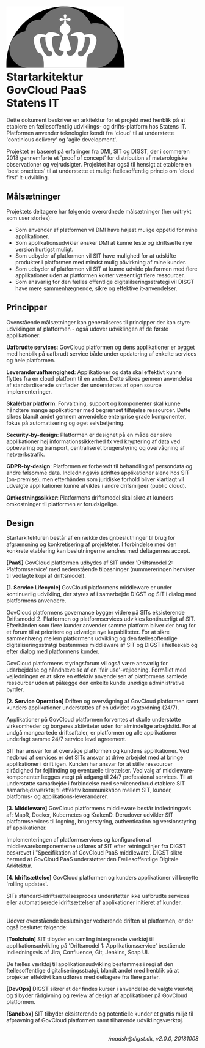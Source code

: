 # ![logo](cloud.svg) Startarkitektur <br> GovCloud PaaS<br> Statens IT

Dette dokument beskriver en arkitektur for et projekt med henblik på at etablere en fællesoffentlig udviklings- og drifts-platform hos Statens IT. Platformen anvender teknologier kendt fra 'cloud' til at understøtte 'continious delivery' og 'agile development'.

Projektet er baseret på erfaringer fra DMI, SIT og DIGST, der i sommeren 2018 gennemførte et 'proof of concept' for distribution af meterologiske observationer og vejrudsigter. Projektet har også til hensigt at etablere en 'best practices' til at understøtte et muligt fællesoffentlig princip om 'cloud first' it-udvikling.


## Målsætninger
Projektets deltagere har følgende overordnede målsætninger (her udtrykt som user stories):

- Som anvender af platformen vil DMI have højest mulige oppetid for mine applikationer.
- Som applikationsudvikler ønsker DMI at kunne teste og idriftsætte nye version hurtigst muligt.
- Som udbyder af platformen vil SIT have mulighed for at udskifte produkter i platformen med mindst mulig påvirkning af mine kunder.
- Som udbyder af platformen vil SIT at kunne udvide platformen med flere applikationer uden at platformen koster væsentligt flere ressourcer.
- Som ansvarlig for den fælles offentlige digitalilseringsstrategi vil DISGT have mere sammenhægnende, sikre og effektive it-anvendelser.

## Principper
Ovenstående målsætninger kan generaliseres til principper der kan styre udviklingen af platformen - også udover udviklingen af de første applikationer:

**Uafbrudte services**: GovCloud platformen og dens applikationer er bygget med henblik på uafbrudt service både under opdatering af enkelte services og hele platformen.

**Leverandøruafhængighed**: Applikationer og data skal effektivt kunne flyttes fra en cloud platform til en anden. Dette sikres gennem anvendelse af standardiserede snitflader der understøttes af open source implementeringer.

**Skalérbar platform**: Forvaltning, support og komponenter skal kunne håndtere mange applikationer med begrænset tilføjelse ressourcer. Dette sikres blandt andet gennem anvendelse enterprise grade komponenter, fokus på automatisering og øget selvbetjening.

**Security-by-design**: Platformen er designet på en måde der sikre applikationer høj informationssikkerhed fx ved kryptering af data ved opbevaring og transport, centraliseret brugerstyring og overvågning af netværkstrafik.

**GDPR-by-design**: Platformen er forberedt til behandling af persondata og andre følsomme data. Indledningsvis adriftes applikationer alene hos SIT (on-premise), men efterhånden som juridiske forhold bliver klartlagt vil udvalgte applikationer kunne afvikles i andre drifsmiljøer (public cloud).

**Omkostningssikker**: Platformens driftsmodel skal sikre at kunders omkostninger til platformen er forudsigelige.

## Design
Startarkitekturen består af en række designbeslutninger til brug for afgrænsning og konkretisering af projekteter. I forbindelse med den konkrete etablering kan beslutningerne ændres med deltagernes accept.

**[PaaS]** GovCloud platformen udbydes af SIT under 'Driftsmodel 2: Platformservice' med nedenstående tilpasninger (nummereringen henviser til vedlagte kopi af driftsmodel).


**[1. Service Lifecycle]** GovCloud platformens middleware er under kontinuerlig udvikling, der styres af i samarbejde DIGST og SIT i dialog med platformens anvendere.

GovCloud platformens governance bygger videre på SITs eksisterende Driftsmodel 2. Platformen og platformservices udvikles kontinuerligt af SIT. Efterhånden som flere kunder anvender samme platform bliver der brug for et forum til at prioritere og udvælge nye kapabiliteter. For at sikre sammenhæng mellem platformens udvikling og den fællesoffentlige digitaliseringsstratgi bestemmes middleware af SIT og DIGST i fælleskab og efter dialog med platformens kunder.

GovCloud platformens styringsforum vil også være ansvarlig for udarbejdelse og håndhævelse af en 'fair use'-vejledning. Formålet med vejledningen er at sikre en effektiv anvendelsen af platformens samlede ressourcer uden at pålægge den enkelte kunde unødige administrative byrder.

**[2. Service Operation]** Driften og overvågning af GovCloud platformen samt kunders applikationer understøttes af en udvidet vagtordning (24/7).

Applikationer på GovCloud platformen forventes at skulle understøtte virksomheder og borgeres aktiviteter uden for almindelige arbejdstid. For at undgå mangeartede driftsaftaler, er platformen og alle applikationer underlagt samme 24/7 service level agreement.

SIT har ansvar for at overvåge platformen og kundens applikationer. Ved nedbrud af services er det SITs ansvar at drive arbejdet med at bringe applikationer i drift igen. Kunden har ansvar for at stille ressourcer tilrådighed for fejlfinding og eventuelle tilrettelser. Ved valg af middleware-komponenter lægges vægt på adgang til 24/7 professional services. Til at understøtte samarbejde i forbindelse med servicenedbrud etablere SIT samarbejdsværktøj til effektiv kommunikation mellem SIT, kunder, platforms- og applikations-leverandører.


**[3. Middleware]** GovCloud platformens middleware består indledningsvis af: MapR, Docker, Kubernetes og KrakenD. Derudover udvikler SIT platformservices til logning, brugerstyring, authentication og versionstyring af applikationer.

Implementeringen af platformservices og konfiguration af middlewarekomponenterne udføres af SIT efter retningslinjer fra DIGST beskrevet i "Specifikation af GovCloud PaaS middleware'. DIGST sikre hermed at GovCloud PaaS understøtter den Fællesoffentlige Digitale Arkitektur.

**[4. Idriftsættelse]** GovCloud platformen og kunders applikationer vil benytte 'rolling updates'.

SITs standard-idriftsættelsesproces understøtter ikke uafbrudte services eller automatiserede idriftsættelser af applikationer initieret af kunder.

<br>
Udover ovenstående beslutninger vedrørende driften af platformen, er der også besluttet følgende:

**[Toolchain]** SIT tilbyder en samling intergrerede værktøj til applikationsudvikling  på 'Driftsmodel 1: Applikationsservice' bestående indledningsvis af Jira, Confluence, Git, Jenkins, Soap UI.

De fælles værktøj til applikationsudvikling bestemmes i regi af den fællesoffentlige digitaliseringsstratgi, blandt andet med henblik på at projekter effektivt kan udføres med deltagere fra flere parter.

**[DevOps]** DIGST sikrer at der findes kurser i anvendelse de valgte værktøj og tilbyder rådgivning og review af design af applikationer på GovCloud platformen.

**[Sandbox]** SIT tilbyder eksisterende og potentielle kunder et gratis miljø til afprøvning af GovCloud platformen samt tilhørende udviklingsværktøj.

<br>
<div align=right style="font-style: italic;">/madsh@digst.dk, v2.0.0, 20181008</div>
